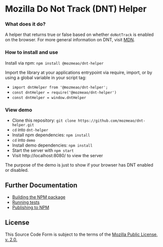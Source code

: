 # Mozilla Do Not Track (DNT) Helper

### What does it do?

A helper that returns true or false based on whether `doNotTrack` is enabled on the browser. For more general information on DNT, visit [MDN](https://developer.mozilla.org/en-US/docs/Web/HTTP/Headers/DNT).

### How to install and use

Install via npm: `npm install @mozmeao/dnt-helper`

Import the library at your applications entrypoint via require, import, or by using a global variable in your script tag:

-   `import dntHelper from '@mozmeao/dnt-helper';`
-   `const dntHelper = require('@mozmeao/dnt-helper')`
-   `const dntHelper = window.dntHelper`

### View demo

-   Clone this repository: `git clone https://github.com/mozmeao/dnt-helper.git`
-   `cd` into `dnt-helper`
-   Install npm dependencies: `npm install`
-   `cd` into `demo`
-   Install demo dependencies: `npm install`
-   Start the server with `npm start`
-   Visit http://localhost:8080/ to view the server

The purpose of the demo is just to show if your browser has DNT enabled or disabled.

## Further Documentation

-   [Building the NPM package](docs/#building-the-npm-package)
-   [Running tests](docs/#running-tests)
-   [Publishing to NPM](docs/#publishing-to-npm)

## License

This Source Code Form is subject to the terms of the [Mozilla Public
License, v. 2.0.](http://mozilla.org/MPL/2.0/)
